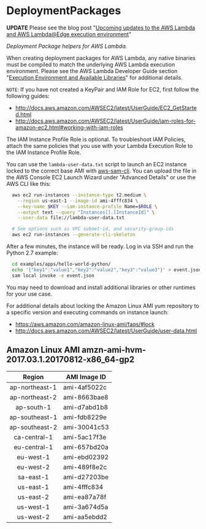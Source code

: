 # DeploymentPackages

**UPDATE** Please see the blog post "[Upcoming updates to the AWS Lambda and AWS Lambda@Edge execution environment](https://aws.amazon.com/blogs/compute/upcoming-updates-to-the-aws-lambda-execution-environment/)"

*Deployment Package helpers for AWS Lambda.*

When creating deployment packages for AWS Lambda, any native binaries must be compiled to match the underlying AWS Lambda execution environment.
Please see the AWS Lambda Developer Guide section
"[Execution Environment and Available Libraries](http://docs.aws.amazon.com/lambda/latest/dg/current-supported-versions.html)"
for additional details.

`NOTE`: If you have not created a KeyPair and IAM Role for EC2, first follow the following guides:
* http://docs.aws.amazon.com/AWSEC2/latest/UserGuide/EC2_GetStarted.html
* http://docs.aws.amazon.com/AWSEC2/latest/UserGuide/iam-roles-for-amazon-ec2.html#working-with-iam-roles

The IAM Instance Profile Role is optional. To troubleshoot IAM Policies, attach the same policies that you 
use with your Lambda Execution Role to the IAM Instance Profile Role.

You can use the `lambda-user-data.txt` script to launch an EC2 instance locked to the correct base AMI with [aws-sam-cli](https://github.com/awslabs/aws-sam-cli). You can upload the file in the AWS Console EC2 Launch Wizard under "Advanced Details" or use the AWS CLI like this:
```bash
  aws ec2 run-instances --instance-type t2.medium \
    --region us-east-1 --image-id ami-4fffc834 \
    --key-name $KEY --iam-instance-profile Name=$ROLE \
    --output text --query "Instances[].[InstanceId]" \
    --user-data file://lambda-user-data.txt

  # See options such as VPC subnet-id, and security-group-ids
  aws ec2 run-instances --generate-cli-skeleton
```

After a few minutes, the instance will be ready. Log in via SSH and run the Python 2.7 example:
```bash
  cd examples/apps/hello-world-python/ 
  echo '{"key1":"value1","key2":"value2","key3":"value3"}' > event.json
  sam local invoke -e event.json
```

You may need to download and install additional libraries or other runtimes for your use case.

For additional details about locking the Amazon Linux AMI yum repository to a specific version and executing commands on instance launch:
* https://aws.amazon.com/amazon-linux-ami/faqs/#lock
* http://docs.aws.amazon.com/AWSEC2/latest/UserGuide/user-data.html

## Amazon Linux AMI amzn-ami-hvm-2017.03.1.20170812-x86_64-gp2

| Region | AMI Image ID |
| :---: | --- |
| ap-northeast-1| ami-4af5022c |
| ap-northeast-2| ami-8663bae8 |
| ap-south-1| ami-d7abd1b8 |
| ap-southeast-1| ami-fdb8229e |
| ap-southeast-2| ami-30041c53 |
| ca-central-1| ami-5ac17f3e |
| eu-central-1| ami-657bd20a |
| eu-west-1| ami-ebd02392 |
| eu-west-2| ami-489f8e2c |
| sa-east-1| ami-d27203be |
| us-east-1| ami-4fffc834 |
| us-east-2| ami-ea87a78f |
| us-west-1| ami-3a674d5a |
| us-west-2| ami-aa5ebdd2 |

